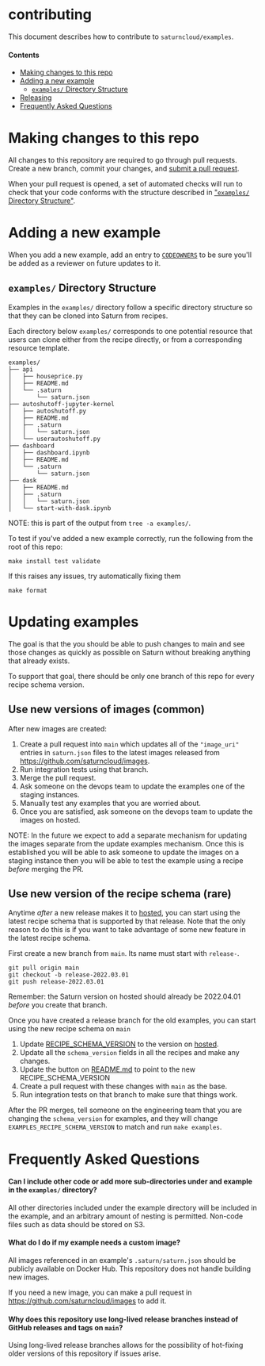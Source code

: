 # contributing

This document describes how to contribute to `saturncloud/examples`.

#### Contents

* [Making changes to this repo](#changes)
* [Adding a new example](#new-example)
    - [`examples/` Directory Structure](#dir-structure)
* [Releasing](#releasing)
* [Frequently Asked Questions](#faq)

# Making changes to this repo <a name="changes"></a>

All changes to this repository are required to go through pull requests. Create a new branch, commit your changes, and [submit a pull request](https://github.com/saturncloud/examples/compare).

When your pull request is opened, a set of automated checks will run to check that your code conforms with the structure described in ["`examples/` Directory Structure"](#dir-structure).

# Adding a new example <a name="new-example"></a>

When you add a new example, add an entry to [`CODEOWNERS`](./.github/CODEOWNERS) to be sure you'll be added as a reviewer on future updates to it.

## `examples/` Directory Structure <a name="dir-structure"></a>

Examples in the `examples/` directory follow a specific directory structure so that they can be cloned into Saturn from recipes.

Each directory below `examples/` corresponds to one potential resource that users can clone either from the recipe directly, or from a corresponding  resource template.

```text
examples/
├── api
│   ├── houseprice.py
│   ├── README.md
│   └── .saturn
│       └── saturn.json
├── autoshutoff-jupyter-kernel
│   ├── autoshutoff.py
│   ├── README.md
│   ├── .saturn
│   │   └── saturn.json
│   └── userautoshutoff.py
├── dashboard
│   ├── dashboard.ipynb
│   ├── README.md
│   └── .saturn
│       └── saturn.json
├── dask
│   ├── README.md
│   ├── .saturn
│   │   └── saturn.json
│   └── start-with-dask.ipynb

```

NOTE: this is part of the output from `tree -a examples/`.

To test if you've added a new example correctly, run the following from the root of this repo:

```shell
make install test validate
```

If this raises any issues, try automatically fixing them

```shell
make format
```

# Updating examples

The goal is that the you should be able to push changes to main and see those changes as quickly as possible on Saturn without breaking anything that already exists.

To support that goal, there should be only one branch of this repo for every recipe schema version.

## Use new versions of images (common)

After new images are created:

1. Create a pull request into `main` which updates all of the `"image_uri"` entries in `saturn.json` files to the latest images released from https://github.com/saturncloud/images.
2. Run integration tests using that branch.
3. Merge the pull request.
4. Ask someone on the devops team to update the examples one of the staging instances.
5. Manually test any examples that you are worried about.
6. Once you are satisfied, ask someone on the devops team to update the images on hosted.

NOTE: In the future we expect to add a separate mechanism for updating the images separate from the update examples mechanism. Once this is established you will be able to ask someone to update the images on a staging instance then you will be able to test the example using a recipe _before_ merging the PR.

## Use new version of the recipe schema (rare)

Anytime _after_ a new release makes it to [hosted](https://app.community.saturnenterprise.io), you can start using the latest recipe schema that is supported by that release. Note that the only reason to do this is if you want to take advantage of some new feature in the latest recipe schema.

First create a new branch from `main`. Its name must start with `release-`.

```shell
git pull origin main
git checkout -b release-2022.03.01
git push release-2022.03.01
```

Remember: the Saturn version on hosted should already be 2022.04.01 _before_ you create that branch.

Once you have created a release branch for the old examples, you can start using the new recipe schema on `main`

1. Update [RECIPE_SCHEMA_VERSION](https://github.com/saturncloud/examples/blob/main/RECIPE_SCHEMA_VERSION) to the version on [hosted](https://app.community.saturnenterprise.io).
2. Update all the `schema_version` fields in all the recipes and make any changes.
3. Update the button on [README.md](https://github.com/saturncloud/examples/blob/main/README.md) to point to the new RECIPE_SCHEMA_VERSION
4. Create a pull request with these changes with `main` as the base.
5. Run integration tests on that branch to make sure that things work.

After the PR merges, tell someone on the engineering team that you are changing the `schema_version` for examples, and they will change `EXAMPLES_RECIPE_SCHEMA_VERSION` to match and run `make examples`.

# Frequently Asked Questions <a name="faq"></a>

#### Can I include other code or add more sub-directories under and example in the `examples/` directory?

All other directories included under the example directory will be included in the example, and an arbitrary amount of nesting is permitted. Non-code files such as data should be stored on S3.

#### What do I do if my example needs a custom image?

All images referenced in an example's `.saturn/saturn.json` should be publicly available on Docker Hub. This repository does not handle building new images.

If you need a new image, you can make a pull request in https://github.com/saturncloud/images to add it.

#### Why does this repository use long-lived release branches instead of GitHub releases and tags on `main`?

Using long-lived release branches allows for the possibility of hot-fixing older versions of this repository if issues arise.
